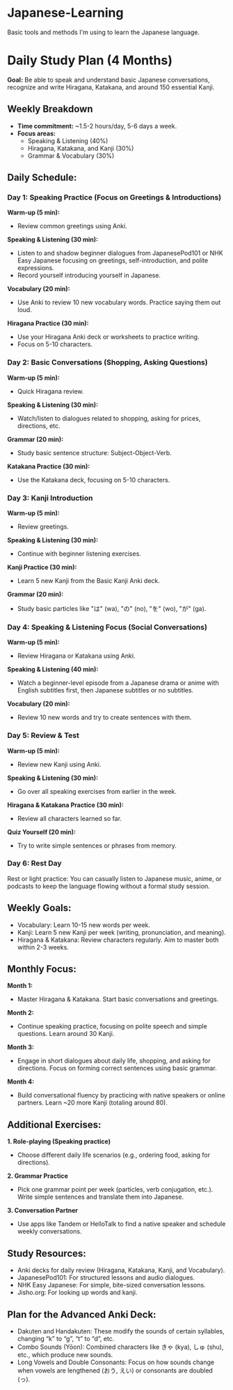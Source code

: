 # Japanese-Learning
Basic tools and methods I'm using to learn the Japanese language.

# Daily Study Plan (4 Months)

**Goal:** Be able to speak and understand basic Japanese conversations, recognize and write Hiragana, Katakana, and around 150 essential Kanji.

## Weekly Breakdown
- **Time commitment:** ~1.5-2 hours/day, 5-6 days a week.
- **Focus areas:**
  - Speaking & Listening (40%)
  - Hiragana, Katakana, and Kanji (30%)
  - Grammar & Vocabulary (30%)

## Daily Schedule:

### Day 1: Speaking Practice (Focus on Greetings & Introductions)

**Warm-up (5 min):**
- Review common greetings using Anki.

**Speaking & Listening (30 min):**
- Listen to and shadow beginner dialogues from JapanesePod101 or NHK Easy Japanese focusing on greetings, self-introduction, and polite expressions.
- Record yourself introducing yourself in Japanese.

**Vocabulary (20 min):**
- Use Anki to review 10 new vocabulary words. Practice saying them out loud.

**Hiragana Practice (30 min):**
- Use your Hiragana Anki deck or worksheets to practice writing.
- Focus on 5-10 characters.

### Day 2: Basic Conversations (Shopping, Asking Questions)

**Warm-up (5 min):**
- Quick Hiragana review.

**Speaking & Listening (30 min):**
- Watch/listen to dialogues related to shopping, asking for prices, directions, etc.

**Grammar (20 min):**
- Study basic sentence structure: Subject-Object-Verb.

**Katakana Practice (30 min):**
- Use the Katakana deck, focusing on 5-10 characters.

### Day 3: Kanji Introduction

**Warm-up (5 min):**
- Review greetings.

**Speaking & Listening (30 min):**
- Continue with beginner listening exercises.

**Kanji Practice (30 min):**
- Learn 5 new Kanji from the Basic Kanji Anki deck.

**Grammar (20 min):**
- Study basic particles like "は" (wa), "の" (no), "を" (wo), "が" (ga).

### Day 4: Speaking & Listening Focus (Social Conversations)

**Warm-up (5 min):**
- Review Hiragana or Katakana using Anki.

**Speaking & Listening (40 min):**
- Watch a beginner-level episode from a Japanese drama or anime with English subtitles first, then Japanese subtitles or no subtitles.

**Vocabulary (20 min):**
- Review 10 new words and try to create sentences with them.

### Day 5: Review & Test

**Warm-up (5 min):**
- Review new Kanji using Anki.

**Speaking & Listening (30 min):**
- Go over all speaking exercises from earlier in the week.

**Hiragana & Katakana Practice (30 min):**
- Review all characters learned so far.

**Quiz Yourself (20 min):**
- Try to write simple sentences or phrases from memory.

### Day 6: Rest Day

Rest or light practice: You can casually listen to Japanese music, anime, or podcasts to keep the language flowing without a formal study session.

## Weekly Goals:

- Vocabulary: Learn 10-15 new words per week.
- Kanji: Learn 5 new Kanji per week (writing, pronunciation, and meaning).
- Hiragana & Katakana: Review characters regularly. Aim to master both within 2-3 weeks.

## Monthly Focus:

**Month 1:**
- Master Hiragana & Katakana. Start basic conversations and greetings.

**Month 2:**
- Continue speaking practice, focusing on polite speech and simple questions. Learn around 30 Kanji.

**Month 3:**
- Engage in short dialogues about daily life, shopping, and asking for directions. Focus on forming correct sentences using basic grammar.

**Month 4:**
- Build conversational fluency by practicing with native speakers or online partners. Learn ~20 more Kanji (totaling around 80).

## Additional Exercises:

**1. Role-playing (Speaking practice)**
- Choose different daily life scenarios (e.g., ordering food, asking for directions).

**2. Grammar Practice**
- Pick one grammar point per week (particles, verb conjugation, etc.). Write simple sentences and translate them into Japanese.

**3. Conversation Partner**
- Use apps like Tandem or HelloTalk to find a native speaker and schedule weekly conversations.

## Study Resources:
- Anki decks for daily review (Hiragana, Katakana, Kanji, and Vocabulary).
- JapanesePod101: For structured lessons and audio dialogues.
- NHK Easy Japanese: For simple, bite-sized conversation lessons.
- Jisho.org: For looking up words and kanji.

## Plan for the Advanced Anki Deck:
- Dakuten and Handakuten: These modify the sounds of certain syllables, changing “k” to “g”, “t” to “d”, etc.
- Combo Sounds (Yōon): Combined characters like きゃ (kya), しゅ (shu), etc., which produce new sounds.
- Long Vowels and Double Consonants: Focus on how sounds change when vowels are lengthened (おう, えい) or consonants are doubled (っ).
